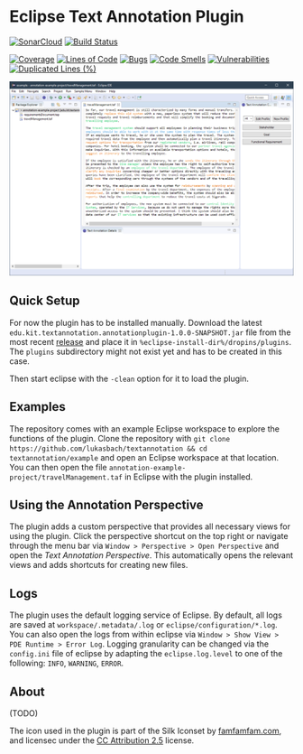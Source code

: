 # Eclipse Text Annotation Plugin

[![SonarCloud](https://sonarcloud.io/images/project_badges/sonarcloud-white.svg)](https://sonarcloud.io/dashboard?id=lukasbach_textannotation)
[![Build Status](https://travis-ci.com/lukasbach/textannotation.svg?branch=master)](https://travis-ci.com/lukasbach/textannotation)

[![Coverage](https://sonarcloud.io/api/project_badges/measure?project=lukasbach_textannotation&metric=coverage)](https://sonarcloud.io/dashboard?id=lukasbach_textannotation)
[![Lines of Code](https://sonarcloud.io/api/project_badges/measure?project=lukasbach_textannotation&metric=ncloc)](https://sonarcloud.io/dashboard?id=lukasbach_textannotation)
[![Bugs](https://sonarcloud.io/api/project_badges/measure?project=lukasbach_textannotation&metric=bugs)](https://sonarcloud.io/dashboard?id=lukasbach_textannotation)
[![Code Smells](https://sonarcloud.io/api/project_badges/measure?project=lukasbach_textannotation&metric=code_smells)](https://sonarcloud.io/dashboard?id=lukasbach_textannotation)
[![Vulnerabilities](https://sonarcloud.io/api/project_badges/measure?project=lukasbach_textannotation&metric=vulnerabilities)](https://sonarcloud.io/dashboard?id=lukasbach_textannotation)
[![Duplicated Lines (%)](https://sonarcloud.io/api/project_badges/measure?project=lukasbach_textannotation&metric=duplicated_lines_density)](https://sonarcloud.io/dashboard?id=lukasbach_textannotation)

![Plugin Screenshot](screenshot.png)

## Quick Setup

For now the plugin has to be installed manually. Download the latest ``edu.kit.textannotation.annotationplugin-1.0.0-SNAPSHOT.jar`` file from the most recent [release](https://github.com/lukasbach/textannotation/releases) and place it in ``%eclipse-install-dir%/dropins/plugins``. The ``plugins`` subdirectory might not exist yet and has to be created in this case.

Then start eclipse with the ``-clean`` option for it to load the plugin.

## Examples

The repository comes with an example Eclipse workspace to explore the functions of the plugin. Clone the repository with ``git clone https://github.com/lukasbach/textannotation && cd textannotation/example`` and open an Eclipse workspace at that location. You can then open the file ``annotation-example-project/travelManagement.taf`` in Eclipse with the plugin installed.

## Using the Annotation Perspective

The plugin adds a custom perspective that provides all necessary views for using the plugin. Click the perspective shortcut on the top right or navigate through the menu bar via ``Window > Perspective > Open Perspective`` and open the *Text Annotation Perspective*. This automatically opens the relevant views and adds shortcuts for creating new files.

## Logs

The plugin uses the default logging service of Eclipse. By default, all logs are saved at
``workspace/.metadata/.log`` or ``eclipse/configuration/*.log``. You can also open the logs from within eclipse via ``Window > Show View > PDE Runtime > Error Log``.
Logging granularity can be changed via the ``config.ini`` file of eclipse by adapting the ``eclipse.log.level`` to one of the following: ``INFO``, ``WARNING``, ``ERROR``.

## About
(TODO)

The icon used in the plugin is part of the Silk Iconset by [famfamfam.com](famfamfam.com), and licensec under the [CC Attribution 2.5](http://creativecommons.org/licenses/by/2.5/) license.
